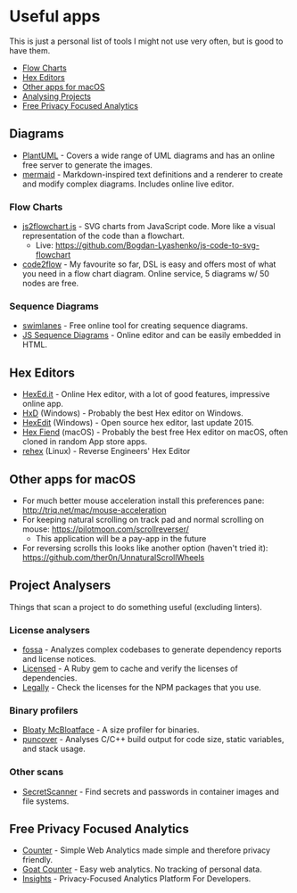 # Useful apps

This is just a personal list of tools I might not use very often, but is good to have them.

- [Flow Charts](#flow-charts)
- [Hex Editors](#hex-editors)
- [Other apps for macOS](#other-apps-for-macos)
- [Analysing Projects](#analysing-projects)
- [Free Privacy Focused Analytics](#free-privacy-focused-analytics)


## Diagrams

- [PlantUML](https://plantuml.com) - Covers a wide range of UML diagrams and has an online free server to generate the images.
- [mermaid](https://github.com/mermaid-js/mermaid) - Markdown-inspired text definitions and a renderer to create and modify complex diagrams. Includes online live editor.

### Flow Charts
- [js2flowchart.js](https://github.com/Bogdan-Lyashenko/js-code-to-svg-flowchart) - SVG charts from JavaScript code. More like a visual representation of the code than a flowchart.
    - Live: https://github.com/Bogdan-Lyashenko/js-code-to-svg-flowchart
- [code2flow](https://code2flow.com) - My favourite so far, DSL is easy and offers most of what you need in a flow chart diagram. Online service, 5 diagrams w/ 50 nodes are free.

### Sequence Diagrams
- [swimlanes](https://swimlanes.io) - Free online tool for creating sequence diagrams.
- [JS Sequence Diagrams](https://github.com/bramp/js-sequence-diagrams) - Online editor and can be easily embedded in HTML.


## Hex Editors

- [HexEd.it](https://hexed.it/) - Online Hex editor, with a lot of good features, impressive online app.
- [HxD](https://mh-nexus.de/en/hxd/) (Windows) - Probably the best Hex editor on Windows.
- [HexEdit](https://github.com/strobejb/HexEdit) (Windows) - Open source hex editor, last update 2015.
- [Hex Fiend](https://hexfiend.com) (macOS) - Probably the best free Hex editor on macOS, often cloned in random App store apps.
- [rehex](https://github.com/solemnwarning/rehex) (Linux) - Reverse Engineers' Hex Editor


## Other apps for macOS

- For much better mouse acceleration install this preferences pane: http://triq.net/mac/mouse-acceleration
- For keeping natural scrolling on track pad and normal scrolling on mouse: https://pilotmoon.com/scrollreverser/
    - This application will be a pay-app in the future
- For reversing scrolls this looks like another option (haven't tried it): https://github.com/ther0n/UnnaturalScrollWheels


## Project Analysers

Things that scan a project to do something useful (excluding linters).

### License analysers
- [fossa](https://github.com/fossas/fossa-cli) - Analyzes complex codebases to generate dependency reports and license notices.
- [Licensed](https://github.com/github/licensed) - A Ruby gem to cache and verify the licenses of dependencies.
- [Legally](https://github.com/franciscop/legally) - Check the licenses for the NPM packages that you use.

### Binary profilers
- [Bloaty McBloatface](https://github.com/google/bloaty) - A size profiler for binaries.
- [puncover](https://github.com/HBehrens/puncover) - Analyses C/C++ build output for code size, static variables, and stack usage.

### Other scans
- [SecretScanner](https://github.com/deepfence/SecretScanner) - Find secrets and passwords in container images and file systems.


## Free Privacy Focused Analytics

- [Counter](https://counter.dev) - Simple Web Analytics made simple and therefore privacy friendly.
- [Goat Counter](https://www.goatcounter.com) - Easy web analytics. No tracking of personal data.
- [Insights](https://getinsights.io) - Privacy-Focused Analytics Platform For Developers.
